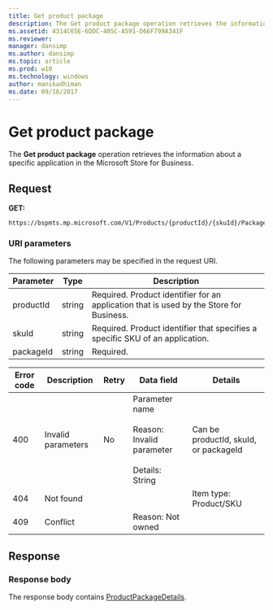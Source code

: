 ```yaml
---
title: Get product package
description: The Get product package operation retrieves the information about a specific application in the Microsoft Store for Business.
ms.assetid: 4314C65E-6DDC-405C-A591-D66F799A341F
ms.reviewer: 
manager: dansimp
ms.author: dansimp
ms.topic: article
ms.prod: w10
ms.technology: windows
author: manikadhiman
ms.date: 09/18/2017
---
```


# Get product package

The **Get product package** operation retrieves the information about a specific application in the Microsoft Store for Business.

## Request

**GET:**

```http
https://bspmts.mp.microsoft.com/V1/Products/{productId}/{skuId}/Packages/{packageId}
```

### URI parameters

The following parameters may be specified in the request URI.

|Parameter|Type|Description|
|--- |--- |--- |
|productId|string|Required. Product identifier for an application that is used by the Store for Business.|
|skuId|string|Required. Product identifier that specifies a specific SKU of an application.|
|packageId|string|Required.|

|Error code|Description|Retry|Data field|Details|
|--- |--- |--- |--- |--- |
|400|Invalid parameters|No|Parameter name <br/> <br/>Reason: Invalid parameter <br/> <br/>Details: String|Can be productId, skuId, or packageId|
|404|Not found|||Item type: Product/SKU|
|409|Conflict||Reason: Not owned||

## Response

### Response body

The response body contains [ProductPackageDetails](data-structures-windows-store-for-business.md#productpackagedetails).

 







